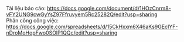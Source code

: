 Tài liệu báo cáo: https://docs.google.com/document/d/1HOzCnrm8-vFY2UNG9cwGyYsZ97Ffruvyem5Rc25282Q/edit?usp=sharing  <br>
Phân công công việc: https://docs.google.com/spreadsheets/d/15CkHxxm6X46aKs9GEcIYF-nDroMoHopFwo0SOlP1QQc/edit?usp=sharing

